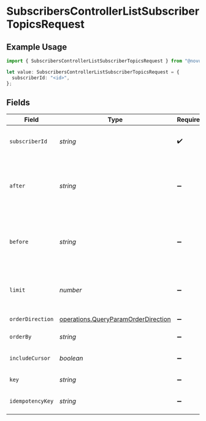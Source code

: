 # SubscribersControllerListSubscriberTopicsRequest

## Example Usage

```typescript
import { SubscribersControllerListSubscriberTopicsRequest } from "@novu/api/models/operations";

let value: SubscribersControllerListSubscriberTopicsRequest = {
  subscriberId: "<id>",
};
```

## Fields

| Field                                                                                      | Type                                                                                       | Required                                                                                   | Description                                                                                |
| ------------------------------------------------------------------------------------------ | ------------------------------------------------------------------------------------------ | ------------------------------------------------------------------------------------------ | ------------------------------------------------------------------------------------------ |
| `subscriberId`                                                                             | *string*                                                                                   | :heavy_check_mark:                                                                         | The identifier of the subscriber                                                           |
| `after`                                                                                    | *string*                                                                                   | :heavy_minus_sign:                                                                         | Cursor for pagination indicating the starting point after which to fetch results.          |
| `before`                                                                                   | *string*                                                                                   | :heavy_minus_sign:                                                                         | Cursor for pagination indicating the ending point before which to fetch results.           |
| `limit`                                                                                    | *number*                                                                                   | :heavy_minus_sign:                                                                         | Limit the number of items to return (max 100)                                              |
| `orderDirection`                                                                           | [operations.QueryParamOrderDirection](../../models/operations/queryparamorderdirection.md) | :heavy_minus_sign:                                                                         | Direction of sorting                                                                       |
| `orderBy`                                                                                  | *string*                                                                                   | :heavy_minus_sign:                                                                         | Field to order by                                                                          |
| `includeCursor`                                                                            | *boolean*                                                                                  | :heavy_minus_sign:                                                                         | Include cursor item in response                                                            |
| `key`                                                                                      | *string*                                                                                   | :heavy_minus_sign:                                                                         | Filter by topic key                                                                        |
| `idempotencyKey`                                                                           | *string*                                                                                   | :heavy_minus_sign:                                                                         | A header for idempotency purposes                                                          |